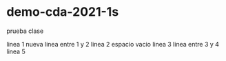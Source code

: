 # demo-cda-2021-1s
prueba clase

linea 1
nueva linea entre 1 y 2
linea 2 
espacio vacio
linea 3
linea entre 3 y 4 
linea 5
